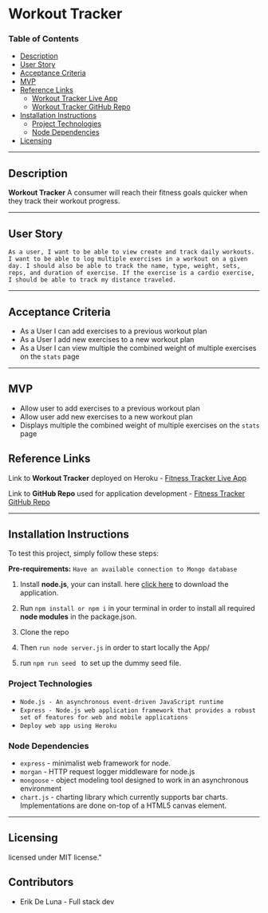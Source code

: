 # Workout Tracker

### Table of Contents

- [Description](#description)
- [User Story](#user-story)
- [Acceptance Criteria](#acceptance-criteria)
- [MVP](#mvp)
- [Reference Links](#reference-links)
  - [Workout Tracker Live App](https://workout-tracker-platform.herokuapp.com/)
  - [Workout Tracker GitHub Repo](https://github.com/ystamaritq/workout-tracker)
- [Installation Instructions](#installation-instructions)
  - [Project Technologies](#project-technologies)
  - [Node Dependencies](#node-depencencies)
- [Licensing](#licensing)

---

## Description

**Workout Tracker** A consumer will reach their fitness goals quicker when they track their workout progress.

---

## User Story

`As a user, I want to be able to view create and track daily workouts. I want to be able to log multiple exercises in a workout on a given day. I should also be able to track the name, type, weight, sets, reps, and duration of exercise. If the exercise is a cardio exercise, I should be able to track my distance traveled.`

---

## Acceptance Criteria

- As a User I can add exercises to a previous workout plan
- As a User I add new exercises to a new workout plan
- As a User I can view multiple the combined weight of multiple exercises on the `stats` page

---

## MVP

- Allow user to add exercises to a previous workout plan
- Allow user add new exercises to a new workout plan
- Displays multiple the combined weight of multiple exercises on the `stats` page

## Reference Links

Link to **Workout Tracker** deployed on Heroku - [Fitness Tracker Live App]()

Link to **GitHub Repo** used for application development - [Fitness Tracker GitHub Repo](https://github.com/CodingErik/Fitness-Tracker)

---

## Installation Instructions

To test this project, simply follow these steps:

**Pre-requirements:** `Have an available connection to Mongo database`

1. Install **node.js**, your can install. here [click here](https://nodejs.org/en/) to download the application.

2. Run `npm install or npm i` in your terminal in order to install all required **node modules** in the package.json.

3. Clone the repo

4. Then `run node server.js` in order to start locally the App/

5. run `npm run seed ` to set up the dummy seed file. 

### Project Technologies

- `Node.js - An asynchronous event-driven JavaScript runtime`
- `Express - Node.js web application framework that provides a robust set of features for web and mobile applications`
- `Deploy web app using Heroku`

### Node Dependencies

- `express` - minimalist web framework for node.
- `morgan` - HTTP request logger middleware for node.js
- `mongoose` - object modeling tool designed to work in an asynchronous environment
- `chart.js` -  charting library which currently supports bar charts. Implementations are done on-top of a HTML5 canvas element.

---

## Licensing

 licensed under MIT license."


## Contributors

- Erik De Luna - Full stack dev
